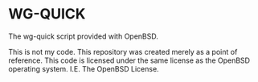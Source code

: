 WG-QUICK
===========

The wg-quick script provided with OpenBSD.

This is not my code.
This repository was created merely as a point of reference.
This code is licensed under the same license as the OpenBSD operating system. I.E. The OpenBSD License.
